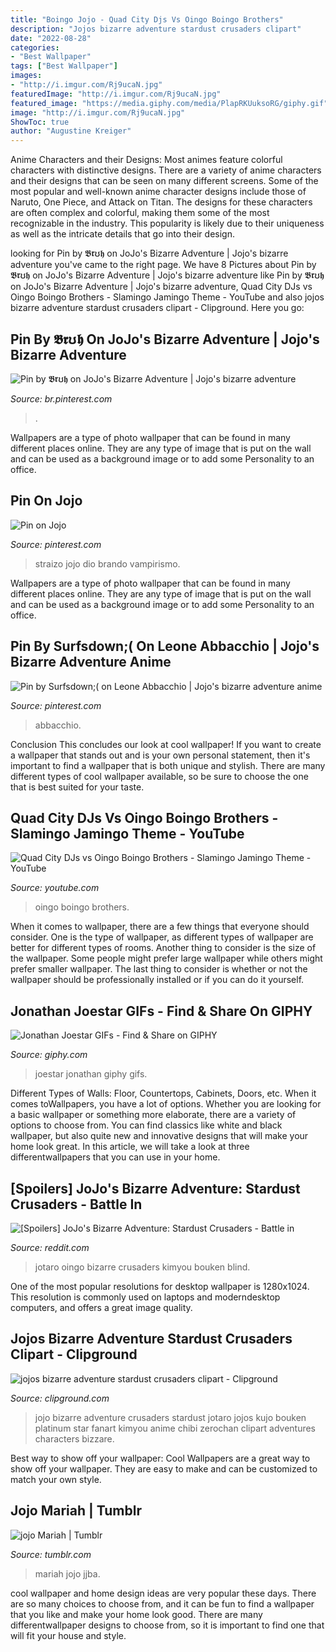 ```yaml
---
title: "Boingo Jojo - Quad City Djs Vs Oingo Boingo Brothers"
description: "Jojos bizarre adventure stardust crusaders clipart"
date: "2022-08-28"
categories:
- "Best Wallpaper"
tags: ["Best Wallpaper"]
images:
- "http://i.imgur.com/Rj9ucaN.jpg"
featuredImage: "http://i.imgur.com/Rj9ucaN.jpg"
featured_image: "https://media.giphy.com/media/PlapRKUuksoRG/giphy.gif"
image: "http://i.imgur.com/Rj9ucaN.jpg"
ShowToc: true
author: "Augustine Kreiger"
---
```



Anime Characters and their Designs: Most animes feature colorful characters with distinctive designs.
There are a variety of anime characters and their designs that can be seen on many different screens. Some of the most popular and well-known anime character designs include those of Naruto, One Piece, and Attack on Titan. The designs for these characters are often complex and colorful, making them some of the most recognizable in the industry. This popularity is likely due to their uniqueness as well as the intricate details that go into their design.

	

		
looking for Pin by 𝕭𝖗ʊ𝖍 on JoJo&#039;s Bizarre Adventure | Jojo&#039;s bizarre adventure you've came to the right page. We have 8 Pictures about Pin by 𝕭𝖗ʊ𝖍 on JoJo&#039;s Bizarre Adventure | Jojo&#039;s bizarre adventure like Pin by 𝕭𝖗ʊ𝖍 on JoJo&#039;s Bizarre Adventure | Jojo&#039;s bizarre adventure, Quad City DJs vs Oingo Boingo Brothers - Slamingo Jamingo Theme - YouTube and also jojos bizarre adventure stardust crusaders clipart - Clipground. Here you go:
		
    
## Pin By 𝕭𝖗ʊ𝖍 On JoJo&#039;s Bizarre Adventure | Jojo&#039;s Bizarre Adventure

<img loading=lazy src="https://i.pinimg.com/736x/96/a4/05/96a405e29d0760d44ce255952f9f851d.jpg" onerror="this.onerror=null;this.src='https://tse2.mm.bing.net/th?id=OIP.hWJg5MzpH_vNCylOnoUv1wHaKL&amp;pid=15.1';" alt="Pin by 𝕭𝖗ʊ𝖍 on JoJo&#039;s Bizarre Adventure | Jojo&#039;s bizarre adventure">

_Source: br.pinterest.com_

>. 

	



Wallpapers are a type of photo wallpaper that can be found in many different places online. They are any type of image that is put on the wall and can be used as a background image or to add some Personality to an office.

    
## Pin On Jojo

<img loading=lazy src="https://i.pinimg.com/736x/41/56/67/4156678706df01ebd8d6102d3fa7c64d.jpg" onerror="this.onerror=null;this.src='https://tse4.mm.bing.net/th?id=OIP.Ja9Tiemvk-a_v6nyTxq50QHaEk&amp;pid=15.1';" alt="Pin on Jojo">

_Source: pinterest.com_

>straizo jojo dio brando vampirismo. 

	



Wallpapers are a type of photo wallpaper that can be found in many different places online. They are any type of image that is put on the wall and can be used as a background image or to add some Personality to an office.

    
## Pin By Surfsdown;( On Leone Abbacchio | Jojo&#039;s Bizarre Adventure Anime

<img loading=lazy src="https://i.pinimg.com/736x/8b/77/eb/8b77eb281d3314fd2fe820412b93191e.jpg" onerror="this.onerror=null;this.src='https://tse4.mm.bing.net/th?id=OIP.vEeTfRChIVXaxZwN_cNwtQHaHf&amp;pid=15.1';" alt="Pin by Surfsdown;( on Leone Abbacchio | Jojo&#039;s bizarre adventure anime">

_Source: pinterest.com_

>abbacchio. 

	

Conclusion
This concludes our look at cool wallpaper! If you want to create a wallpaper that stands out and is your own personal statement, then it's important to find a wallpaper that is both unique and stylish. There are many different types of cool wallpaper available, so be sure to choose the one that is best suited for your taste.

    
## Quad City DJs Vs Oingo Boingo Brothers - Slamingo Jamingo Theme - YouTube

<img loading=lazy src="https://i.ytimg.com/vi/B99iL3pKOss/maxresdefault.jpg" onerror="this.onerror=null;this.src='https://tse3.mm.bing.net/th?id=OIP.eRk18w-Y9ikrHFS9gSU3AQHaEK&amp;pid=15.1';" alt="Quad City DJs vs Oingo Boingo Brothers - Slamingo Jamingo Theme - YouTube">

_Source: youtube.com_

>oingo boingo brothers. 

	

When it comes to wallpaper, there are a few things that everyone should consider. One is the type of wallpaper, as different types of wallpaper are better for different types of rooms. Another thing to consider is the size of the wallpaper. Some people might prefer large wallpaper while others might prefer smaller wallpaper. The last thing to consider is whether or not the wallpaper should be professionally installed or if you can do it yourself.

    
## Jonathan Joestar GIFs - Find &amp; Share On GIPHY

<img loading=lazy src="https://media.giphy.com/media/PlapRKUuksoRG/giphy.gif" onerror="this.onerror=null;this.src='https://tse2.mm.bing.net/th?id=OIP.d0Al11aRaER_jEW1IEtROwHaDT&amp;pid=15.1';" alt="Jonathan Joestar GIFs - Find &amp; Share on GIPHY">

_Source: giphy.com_

>joestar jonathan giphy gifs. 

	

Different Types of Walls: Floor, Countertops, Cabinets, Doors, etc.
When it comes toWallpapers, you have a lot of options. Whether you are looking for a basic wallpaper or something more elaborate, there are a variety of options to choose from. You can find classics like white and black wallpaper, but also quite new and innovative designs that will make your home look great. In this article, we will take a look at three differentwallpapers that you can use in your home.

    
## [Spoilers] JoJo&#039;s Bizarre Adventure: Stardust Crusaders - Battle In

<img loading=lazy src="http://i.imgur.com/Rj9ucaN.jpg" onerror="this.onerror=null;this.src='https://tse1.mm.bing.net/th?id=OIP.1tRfpH5y5KGfOobEIVeixgHaEK&amp;pid=15.1';" alt="[Spoilers] JoJo&#039;s Bizarre Adventure: Stardust Crusaders - Battle in">

_Source: reddit.com_

>jotaro oingo bizarre crusaders kimyou bouken blind. 

	

One of the most popular resolutions for desktop wallpaper is 1280x1024. This resolution is commonly used on laptops and moderndesktop computers, and offers a great image quality.

    
## Jojos Bizarre Adventure Stardust Crusaders Clipart - Clipground

<img loading=lazy src="http://clipground.com/images/jojos-bizarre-adventure-stardust-crusaders-clipart-2.jpg" onerror="this.onerror=null;this.src='https://tse2.mm.bing.net/th?id=OIP.1CDnbL68opQntOJUWgB8nAHaHa&amp;pid=15.1';" alt="jojos bizarre adventure stardust crusaders clipart - Clipground">

_Source: clipground.com_

>jojo bizarre adventure crusaders stardust jotaro jojos kujo bouken platinum star fanart kimyou anime chibi zerochan clipart adventures characters bizzare. 

	

Best way to show off your wallpaper:
Cool Wallpapers are a great way to show off your wallpaper. They are easy to make and can be customized to match your own style.

    
## Jojo Mariah | Tumblr

<img loading=lazy src="https://64.media.tumblr.com/c0f90774d444aef0dc675e9e56e6a35c/tumblr_pxuktxwe6o1yqg4o2o5_500.png" onerror="this.onerror=null;this.src='https://tse4.mm.bing.net/th?id=OIP.Wo-GM0KaIeiT-NwDuBOhiAHaHa&amp;pid=15.1';" alt="jojo Mariah | Tumblr">

_Source: tumblr.com_

>mariah jojo jjba. 

	

cool wallpaper and home design ideas are very popular these days. There are so many choices to choose from, and it can be fun to find a wallpaper that you like and make your home look good. There are many differentwallpaper designs to choose from, so it is important to find one that will fit your house and style.

